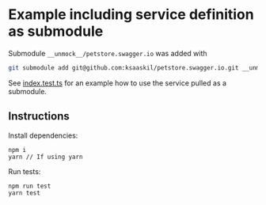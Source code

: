 # Example including service definition as submodule

Submodule `__unmock__/petstore.swagger.io` was added with

```bash
git submodule add git@github.com:ksaaskil/petstore.swagger.io.git __unmock__/petstore.swagger.io
```

See [index.test.ts](./index.test.ts) for an example how to use the service pulled as a submodule.

## Instructions

Install dependencies:

```
npm i
yarn // If using yarn
```

Run tests:

```
npm run test
yarn test
```
